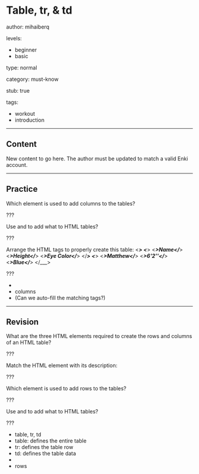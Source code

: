 # Table, tr, & td
author: mihaiberq

levels:
  - beginner
  - basic

type: normal

category: must-know

stub: true


tags:
  - workout
  - introduction


---
## Content

New content to go here. The author must be updated to match a valid Enki account.

---
## Practice

Which element is used to add columns to the tables?

???

Use <td> and </td> to add what to HTML tables?

???

Arrange the HTML tags to properly create this table:
    <___>
      <___>
        <___>Name</___>
        <___>Height</___> 
        <___>Eye Color</___>
      </___>
      <___>
        <___>Matthew</___>
        <___>6'2''</___> 
        <___>Blue</___>
      </___>
    </table>

???

* <td>
* columns
* (Can we auto-fill the matching tags?)


---
## Revision

What are the three HTML elements required to create the rows and columns of an HTML table?

???

Match the HTML element with its description:

???

Which element is used to add rows to the tables?

???

Use <tr> and </tr> to add what to HTML tables?

???
* table, tr, td
* table: defines the entire table
* tr: defines the table row
* td: defines the table data
* <tr>
* rows
